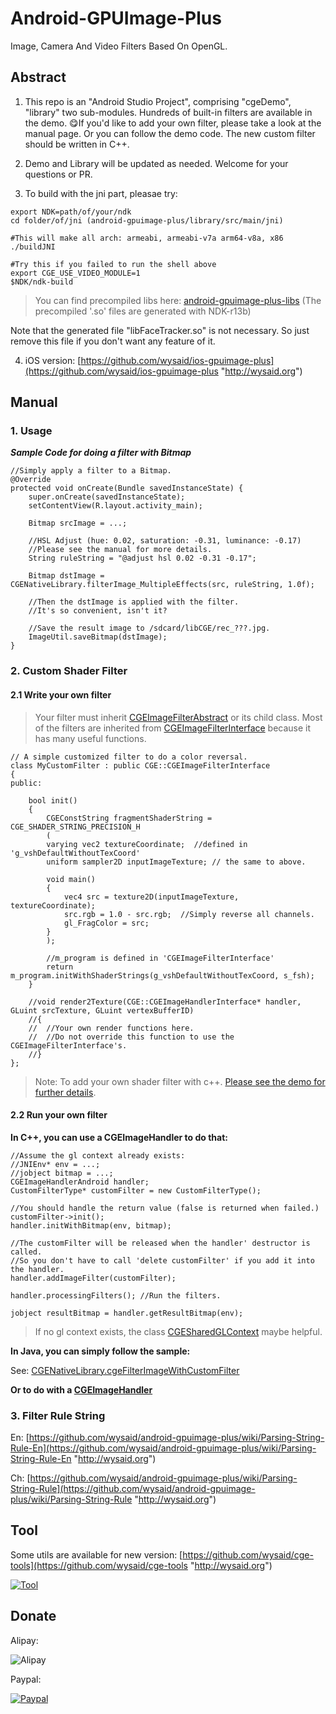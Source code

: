 # Android-GPUImage-Plus
Image, Camera And Video Filters Based On OpenGL.

## Abstract ##

1.  This repo is an "Android Studio Project", comprising "cgeDemo", "library" two sub-modules. Hundreds of built-in filters are available in the demo. 😋If you'd like to add your own filter, please take a look at the manual page. Or you can follow the demo code. The new custom filter should be written in C++.

2. Demo and Library will be updated as needed. Welcome for your questions or PR.

3. To build with the jni part, pleasae try:
```
export NDK=path/of/your/ndk
cd folder/of/jni (android-gpuimage-plus/library/src/main/jni)

#This will make all arch: armeabi, armeabi-v7a arm64-v8a, x86
./buildJNI

#Try this if you failed to run the shell above
export CGE_USE_VIDEO_MODULE=1
$NDK/ndk-build
```

> You can find precompiled libs here: [android-gpuimage-plus-libs](https://github.com/wysaid/android-gpuimage-plus-libs) (The precompiled '.so' files are generated with NDK-r13b)

Note that the generated file "libFaceTracker.so" is not necessary. So just remove this file if you don't want any feature of it.

4. iOS version: [https://github.com/wysaid/ios-gpuimage-plus](https://github.com/wysaid/ios-gpuimage-plus "http://wysaid.org")

## Manual ##

### 1. Usage ###

___Sample Code for doing a filter with Bitmap___
```
//Simply apply a filter to a Bitmap.
@Override
protected void onCreate(Bundle savedInstanceState) {
    super.onCreate(savedInstanceState);
    setContentView(R.layout.activity_main);

    Bitmap srcImage = ...;

    //HSL Adjust (hue: 0.02, saturation: -0.31, luminance: -0.17)
    //Please see the manual for more details.
    String ruleString = "@adjust hsl 0.02 -0.31 -0.17";

    Bitmap dstImage = CGENativeLibrary.filterImage_MultipleEffects(src, ruleString, 1.0f);

    //Then the dstImage is applied with the filter.
    //It's so convenient, isn't it?

    //Save the result image to /sdcard/libCGE/rec_???.jpg.
    ImageUtil.saveBitmap(dstImage);
}
```

### 2. Custom Shader Filter ###

#### 2.1 Write your own filter ####
>Your filter must inherit [CGEImageFilterAbstract](https://github.com/wysaid/android-gpuimage-plus/blob/master/library/src/main/jni/include/cgeImageFilter.h#L42) or its child class. Most of the filters are inherited from [CGEImageFilterInterface](https://github.com/wysaid/android-gpuimage-plus/blob/master/library/src/main/jni/include/cgeImageFilter.h#L57) because it has many useful functions.

```
// A simple customized filter to do a color reversal.
class MyCustomFilter : public CGE::CGEImageFilterInterface
{
public:
    
    bool init()
    {
        CGEConstString fragmentShaderString = CGE_SHADER_STRING_PRECISION_H
        (
        varying vec2 textureCoordinate;  //defined in 'g_vshDefaultWithoutTexCoord'
        uniform sampler2D inputImageTexture; // the same to above.

        void main()
        {
            vec4 src = texture2D(inputImageTexture, textureCoordinate);
            src.rgb = 1.0 - src.rgb;  //Simply reverse all channels.
            gl_FragColor = src;
        }
        );

        //m_program is defined in 'CGEImageFilterInterface'
        return m_program.initWithShaderStrings(g_vshDefaultWithoutTexCoord, s_fsh);
    }

    //void render2Texture(CGE::CGEImageHandlerInterface* handler, GLuint srcTexture, GLuint vertexBufferID)
    //{
    //  //Your own render functions here.
    //  //Do not override this function to use the CGEImageFilterInterface's.
    //}
};
```

>Note: To add your own shader filter with c++. [Please see the demo for further details](https://github.com/wysaid/android-gpuimage-plus/blob/master/library/src/main/jni/source/customFilter_N.cpp).

#### 2.2 Run your own filter ####

__In C++, you can use a CGEImageHandler to do that:__
```
//Assume the gl context already exists:
//JNIEnv* env = ...;
//jobject bitmap = ...;
CGEImageHandlerAndroid handler;
CustomFilterType* customFilter = new CustomFilterType();

//You should handle the return value (false is returned when failed.)
customFilter->init();
handler.initWithBitmap(env, bitmap);

//The customFilter will be released when the handler' destructor is called.
//So you don't have to call 'delete customFilter' if you add it into the handler.
handler.addImageFilter(customFilter);

handler.processingFilters(); //Run the filters.

jobject resultBitmap = handler.getResultBitmap(env);
```

>If no gl context exists, the class [CGESharedGLContext](https://github.com/wysaid/android-gpuimage-plus/blob/master/library/src/main/jni/interface/cgeSharedGLContext.h#L22) maybe helpful.


__In Java, you can simply follow the sample:__

See: [CGENativeLibrary.cgeFilterImageWithCustomFilter](https://github.com/wysaid/android-gpuimage-plus/blob/master/cgeDemo/src/main/java/org/wysaid/cgeDemo/TestCaseActivity.java#L123)

__Or to do with a [CGEImageHandler](https://github.com/wysaid/android-gpuimage-plus/blob/master/library/src/main/java/org/wysaid/nativePort/CGEImageHandler.java#L93)__

### 3. Filter Rule String ###

En: [https://github.com/wysaid/android-gpuimage-plus/wiki/Parsing-String-Rule-En](https://github.com/wysaid/android-gpuimage-plus/wiki/Parsing-String-Rule-En "http://wysaid.org")

Ch: [https://github.com/wysaid/android-gpuimage-plus/wiki/Parsing-String-Rule](https://github.com/wysaid/android-gpuimage-plus/wiki/Parsing-String-Rule "http://wysaid.org")

## Tool ##

Some utils are available for new version: [https://github.com/wysaid/cge-tools](https://github.com/wysaid/cge-tools "http://wysaid.org")

[![Tool](https://raw.githubusercontent.com/wysaid/cge-tools/master/screenshots/0.jpg "cge-tool")](https://github.com/wysaid/cge-tools)

## Donate ##

Alipay:

![Alipay](https://raw.githubusercontent.com/wysaid/android-gpuimage-plus/master/screenshots/alipay.jpg "alipay")

Paypal: 

[![Paypal](https://www.paypalobjects.com/en_US/i/btn/btn_donateCC_LG.gif "Paypal")](http://blog.wysaid.org/p/donate.html)
